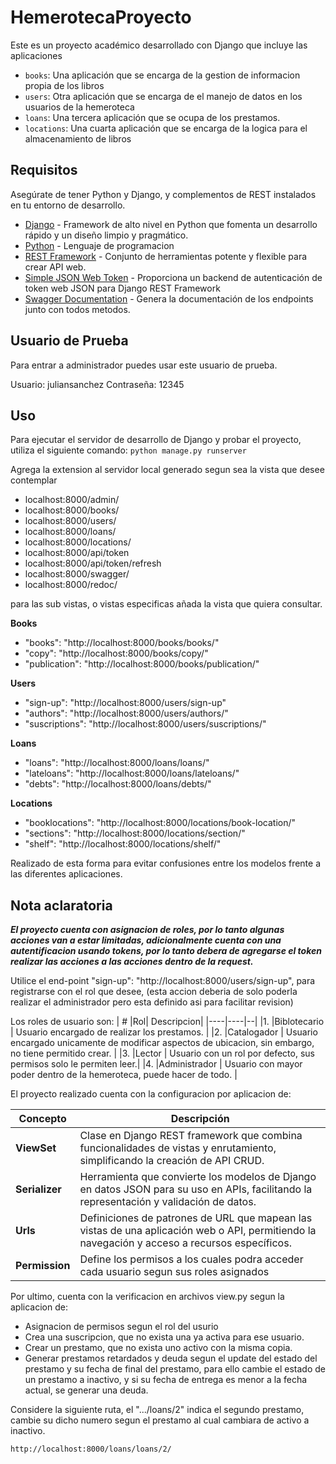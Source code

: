 # HemerotecaProyecto

Este es un proyecto académico desarrollado con Django que incluye las aplicaciones

- `books`: Una aplicación que se encarga de la gestion de informacion propia de los libros
- `users`: Otra aplicación que se encarga de el manejo de datos en los usuarios de la hemeroteca
- `loans`: Una tercera aplicación que se ocupa de los prestamos.
- `locations`: Una cuarta aplicación que se encarga de la logica para el almacenamiento de libros

## Requisitos

Asegúrate de tener Python y Django, y complementos de REST instalados en tu entorno de desarrollo.

- [Django] - Framework de alto nivel en Python que fomenta un desarrollo rápido y un diseño limpio y pragmático.
- [Python] - Lenguaje de programacion
- [REST Framework] - Conjunto de herramientas potente y flexible para crear API web.
- [Simple JSON Web Token] - Proporciona un backend de autenticación de token web JSON para Django REST Framework
- [Swagger Documentation] - Genera la documentación de los endpoints junto con todos metodos.

## Usuario de Prueba
Para entrar a administrador puedes usar este usuario de prueba.

Usuario: juliansanchez
Contraseña: 12345

## Uso
Para ejecutar el servidor de desarrollo de Django y probar el proyecto, utiliza el siguiente comando:
```python manage.py runserver```

Agrega la extension al servidor local generado segun sea la vista que desee contemplar

* localhost:8000/admin/
* localhost:8000/books/
* localhost:8000/users/
* localhost:8000/loans/
* localhost:8000/locations/
* localhost:8000/api/token
* localhost:8000/api/token/refresh
* localhost:8000/swagger/
* localhost:8000/redoc/

para las sub vistas, o vistas especificas añada la vista que quiera consultar.


**Books**
* "books": "http://localhost:8000/books/books/"
* "copy": "http://localhost:8000/books/copy/"
* "publication": "http://localhost:8000/books/publication/"

**Users**
* "sign-up": "http://localhost:8000/users/sign-up"
* "authors": "http://localhost:8000/users/authors/"
* "suscriptions": "http://localhost:8000/users/suscriptions/"

**Loans**
* "loans": "http://localhost:8000/loans/loans/"
* "lateloans": "http://localhost:8000/loans/lateloans/"
* "debts": "http://localhost:8000/loans/debts/"

**Locations**
* "booklocations": "http://localhost:8000/locations/book-location/"
* "sections": "http://localhost:8000/locations/section/"
* "shelf": "http://localhost:8000/locations/shelf/"

Realizado de esta forma para evitar confusiones entre los modelos frente a las diferentes aplicaciones.

## Nota aclaratoria
**_El proyecto cuenta con asignacion de roles, por lo tanto algunas acciones van a estar limitadas, adicionalmente cuenta con una autentificacion usando tokens, por lo tanto debera de agregarse el token realizar las acciones a las acciones dentro de la request._**

Utilice el end-point "sign-up": "http://localhost:8000/users/sign-up", para registrarse con el rol que desee, (esta accion deberia de solo poderla realizar el administrador pero esta definido asi para facilitar revision)

Los roles de usuario son:
| # |Rol| Descripcion|
|----|----|--|
|1. |Biblotecario | Usuario encargado de realizar los prestamos. |
|2. |Catalogador | Usuario encargado unicamente de modificar aspectos de ubicacion, sin embargo, no tiene permitido crear. |
|3. |Lector | Usuario con un rol por defecto, sus permisos solo le permiten leer.|
|4. |Administrador | Usuario con mayor poder dentro de la hemeroteca, puede hacer de todo. |

El proyecto realizado cuenta con la configuracion por aplicacion de:

| Concepto | Descripción |
| ------ | ------ |
| **ViewSet** | Clase en Django REST framework que combina funcionalidades de vistas y enrutamiento, simplificando la creación de API CRUD. |
| **Serializer** | Herramienta que convierte los modelos de Django en datos JSON para su uso en APIs, facilitando la representación y validación de datos. |
| **Urls** | Definiciones de patrones de URL que mapean las vistas de una aplicación web o API, permitiendo la navegación y acceso a recursos específicos. |
| **Permission**  | Define los permisos a los cuales podra acceder cada usuario segun sus roles asignados |

Por ultimo, cuenta con la verificacion en archivos view.py segun la aplicacion de:

* Asignacion de permisos segun el rol del usurio
* Crea una suscripcion, que no exista una ya activa para ese usuario.
* Crear un prestamo, que no exista uno activo con la misma copia.
* Generar prestamos retardados y deuda segun el update del estado del prestamo y su fecha de final del prestamo, para ello cambie el estado de un prestamo a inactivo, y si su fecha de entrega es menor a la fecha actual, se generar una deuda.

Considere la siguiente ruta, el ".../loans/2" indica el segundo prestamo, cambie su dicho numero segun el prestamo al cual cambiara de activo a inactivo. 
```sh
http://localhost:8000/loans/loans/2/
```

[//]: # (These are reference links used in the body of this note and get stripped out when the markdown processor does its job. There is no need to format nicely because it shouldn't be seen.) 

   [dill]: <https://github.com/joemccann/dillinger>
   [Django]: <https://www.djangoproject.com/>
   [Python]: <https://www.python.org/>
   [REST Framework]: <https://www.django-rest-framework.org/>
   [Gulp]: <http://gulpjs.com>
   [Swagger Documentation]: <https://drf-yasg.readthedocs.io/en/stable/readme.html#usage>
   [Simple JSON Web Token]: <https://django-rest-framework-simplejwt.readthedocs.io/en/latest/>